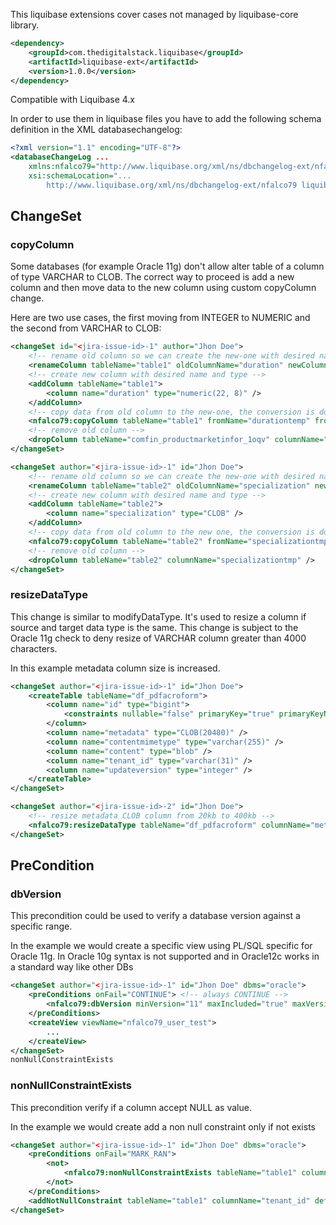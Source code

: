This liquibase extensions cover cases not managed by liquibase-core library.

```xml
<dependency>
    <groupId>com.thedigitalstack.liquibase</groupId>
    <artifactId>liquibase-ext</artifactId>
    <version>1.0.0</version>
</dependency>
```

Compatible with Liquibase 4.x

In order to use them in liquibase files you have to add the following schema definition in the XML databasechangelog:

```xml
<?xml version="1.1" encoding="UTF-8"?>
<databaseChangeLog ...
    xmlns:nfalco79="http://www.liquibase.org/xml/ns/dbchangelog-ext/nfalco79"
    xsi:schemaLocation="...
        http://www.liquibase.org/xml/ns/dbchangelog-ext/nfalco79 liquibase/ext/nfalco79/dbchangelog-nfalco79.xsd">
```

## ChangeSet
### copyColumn

Some databases (for example Oracle 11g) don't allow alter table of a column of type VARCHAR to CLOB. The correct way to proceed is add a new column and then move data to the new column using custom copyColumn change.

Here are two use cases, the first moving from INTEGER to NUMERIC and the second from VARCHAR to CLOB:

```xml
<changeSet id="<jira-issue-id>-1" author="Jhon Doe">
    <!-- rename old column so we can create the new-one with desired name -->
    <renameColumn tableName="table1" oldColumnName="duration" newColumnName="durationtemp" />
    <!-- create new column with desired name and type -->
    <addColumn tableName="table1">
        <column name="duration" type="numeric(22, 8)" />
    </addColumn>
    <!-- copy data from old column to the new-one, the conversion is done internally using database specific function -->
    <nfalco79:copyColumn tableName="table1" fromName="durationtemp" fromType="INTEGER" toName="duration" toType="NUMERIC" />
    <!-- remove old column -->
    <dropColumn tableName="comfin_productmarketinfor_1oqv" columnName="durationtemp" />
</changeSet>

<changeSet author="<jira-issue-id>-1" id="Jhon Doe">
    <!-- rename old column so we can create the new-one with desired name -->
    <renameColumn tableName="table2" oldColumnName="specialization" newColumnName="specializationtmp" />
    <!-- create new column with desired name and type -->
    <addColumn tableName="table2">
        <column name="specialization" type="CLOB" />
    </addColumn>
    <!-- copy data from old column to the new one, the conversion is done internally using database specific function -->
    <nfalco79:copyColumn tableName="table2" fromName="specializationtmp" fromType="VARCHAR" toName="specialization" toType="CLOB" />
    <!-- remove old column -->
    <dropColumn tableName="table2" columnName="specializationtmp" />
</changeSet>
```

### resizeDataType

This change is similar to modifyDataType. It's used to resize a column if source and target data type is the same. This change is subject to the Oracle 11g check to deny resize of VARCHAR column greater than 4000 characters.

In this example metadata column size is increased.

```xml
<changeSet author="<jira-issue-id>-1" id="Jhon Doe">
	<createTable tableName="df_pdfacroform">
    	<column name="id" type="bigint">
    	    <constraints nullable="false" primaryKey="true" primaryKeyName="df_pdfacroform_pkey" />
	    </column>
    	<column name="metadata" type="CLOB(20480)" />
	    <column name="contentmimetype" type="varchar(255)" />
    	<column name="content" type="blob" />
	    <column name="tenant_id" type="varchar(31)" />
    	<column name="updateversion" type="integer" />
	</createTable>
</changeSet>

<changeSet author="<jira-issue-id>-2" id="Jhon Doe">
    <!-- resize metadata CLOB column from 20kb to 400kb -->
    <nfalco79:resizeDataType tableName="df_pdfacroform" columnName="metadata" newDataType="CLOB(409600)" oldDataType="CLOB" />
</changeSet>
```

## PreCondition
### dbVersion

This precondition could be used to verify a database version against a specific range.

In the example we would create a specific view using PL/SQL specific for Oracle 11g. In Oracle 10g syntax is not supported and in Oracle12c works in a standard way like other DBs

```xml
<changeSet author="<jira-issue-id>-1" id="Jhon Doe" dbms="oracle">
	<preConditions onFail="CONTINUE"> <!-- always CONTINUE -->
		<nfalco79:dbVersion minVersion="11" maxIncluded="true" maxVersion="12" maxIncluded="false" />
	</preConditions>
	<createView viewName="nfalco79_user_test">
		...
	</createView>
</changeSet>
nonNullConstraintExists
```
### nonNullConstraintExists
This precondition verify if a column accept NULL as value.

In the example we would create add a non null constraint only if not exists

```xml
<changeSet author="<jira-issue-id>-1" id="Jhon Doe" dbms="oracle">
	<preConditions onFail="MARK_RAN">
        <not>
            <nfalco79:nonNullConstraintExists tableName="table1" columnName="tenant_id" />
        </not>
	</preConditions>
    <addNotNullConstraint tableName="table1" columnName="tenant_id" defaultNullValue="N/A" columnDataType="VARCHAR" />
</changeSet>
```
